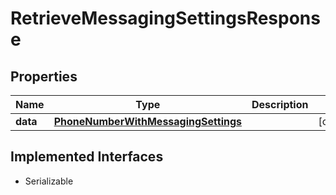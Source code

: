 

# RetrieveMessagingSettingsResponse

## Properties

Name | Type | Description | Notes
------------ | ------------- | ------------- | -------------
**data** | [**PhoneNumberWithMessagingSettings**](PhoneNumberWithMessagingSettings.md) |  |  [optional]


## Implemented Interfaces

* Serializable


